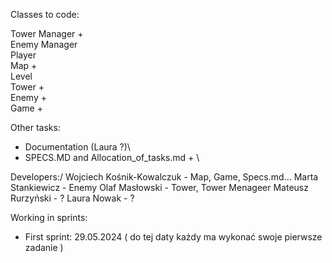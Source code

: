 Classes to code:

Tower Manager + \
Enemy Manager \
Player \
Map + \
Level\
Tower + \
Enemy + \
Game + 

Other tasks:
- Documentation (Laura ?)\
- SPECS.MD and Allocation_of_tasks.md + \

Developers:/
Wojciech Kośnik-Kowalczuk - Map, Game, Specs.md...
Marta Stankiewicz - Enemy
Olaf Masłowski - Tower, Tower Menageer
Mateusz Rurzyński - ?
Laura Nowak - ?


Working in sprints:

- First sprint:
  29.05.2024
  ( do tej daty każdy ma wykonać swoje pierwsze zadanie )

